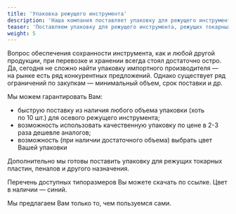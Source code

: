 ```yaml
---
title: 'Упаковка режущего инструмента'
description: 'Наша компания поставляет упаковку для режущего инструмента, режущих токарных пластин, пеналов и другого инструмента.'
teaser: 'Поставляем упаковку для режущего инструмента, режущих токарных пластин, пеналов и другого назначения.'
weight: 5
---
```


Вопрос обеспечения сохранности инструмента, как и любой другой продукции, при перевозке и хранении всегда стоял достаточно остро. Да, сегодня не сложно найти упаковку импортного производителя — на рынке есть ряд конкурентных предложений. Однако существует ряд ограничений по закупкам — минимальный объем, срок поставки и др.

Мы можем гарантировать Вам:

- быструю поставку из наличия любого объема упаковки (хоть по 10 шт.) для осевого режущего инструмента;
- возможность использовать качественную упаковку по цене в 2-3 раза дешевле аналогов;
- возможность (при наличии достаточного объема) выбрать цвет Вашей упаковки

Дополнительно мы готовы поставить упаковку для режущих токарных пластин, пеналов и другого назначения.

Перечень доступных типоразмеров Вы можете скачать по ссылке. Цвет в наличии — синий.

Мы предлагаем Вам только то, чем пользуемся сами.
